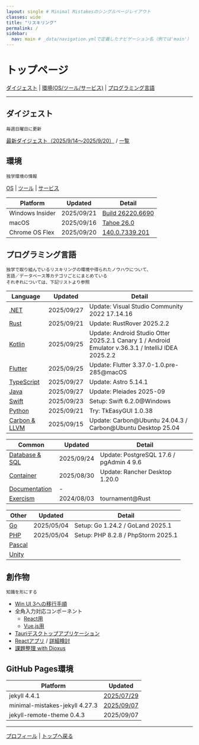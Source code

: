 ```yaml
---
layout: single # Minimal Mistakesのシングルページレイアウト
classes: wide
title: "リスキリング"
permalink: /
sidebar:
  nav: main # _data/navigation.ymlで定義したナビゲーション名（例では'main'）
---
```

# トップページ <a id="Top"></a>

[ダイジェスト](#Digest) | [環境(OS/ツール/サービス)](#Environment) | [プログラミング言語](#ProgrammingLanguage)

---
##  ダイジェスト <a id="Digest"></a>
```
毎週日曜日に更新
```
[最新ダイジェスト（2025/9/14～2025/9/20）](/digest/2025/September/2nd) / [一覧](/digest/list)

##  環境 <a id="Environment"></a>
```
独学環境の情報
```
[OS](/knowhow/Platform) | [ツール](/knowhow/Tools) | [サービス](/knowhow/Services)

Platform                        |Updated   |Detail
--------------------------------|----------|--------
Windows Insider                 |2025/09/21|[Build 26220.6690](https://aka.ms/DevLatest)
macOS                           |2025/09/16|[Tahoe 26.0](https://www.apple.com/jp/os/macos/)
Chrome OS Flex                  |2025/09/20|[140.0.7339.201](https://chromereleases.googleblog.com/search/label/ChromeOS%20Flex)

## プログラミング言語 <a id="ProgrammingLanguage"></a>
```
独学で取り組んでいるリスキリングの環境や得られたノウハウについて、
言語／データベース等カテゴリごとにまとめている
それぞれについては、下記リストより参照
```

Language                         |Updated   |Detail
---------------------------------|----------|--------
[.NET](/knowhow/NET)             |2025/09/27|Update: Visual Studio Community 2022 17.14.16
[Rust](/knowhow/Rust)            |2025/09/21|Update: RustRover 2025.2.2
[Kotlin](/knowhow/Kotlin)        |2025/09/25|Update: Android Studio Otter 2025.2.1 Canary 1 / Android Emulator v.36.3.1 / IntelliJ IDEA 2025.2.2
[Flutter](/knowhow/Flutter)      |2025/09/25|Update: Flutter 3.37.0-1.0.pre-285@macOS
[TypeScript](/knowhow/TypeScript)|2025/09/27|Update: Astro 5.14.1
[Java](/knowhow/Java)            |2025/09/27|Update: Pleiades 2025-09
[Swift](/knowhow/Swift)          |2025/09/23|Setup: Swift 6.2.0@Windows
[Python](/knowhow/Python)        |2025/09/21|Try: TkEasyGUI 1.0.38
[Carbon & LLVM](/knowhow/Carbon) |2025/09/15|Update: Carbon@Ubuntu 24.04.3 / Carbon@Ubuntu Desktop 25.04

Common                                 |Updated   |Detail
---------------------------------------|----------|--------
[Database & SQL](/knowhow/Database)    |2025/09/24|Update: PostgreSQL 17.6 / pgAdmin 4 9.6
[Container](/knowhow/Container)        |2025/08/30|Update: Rancher Desktop 1.20.0
[Documentation](/knowhow/Documentation)|-
[Exercism](/knowhow/Exercism)          |2024/08/03|tournament@Rust

Other                            |Updated   |Detail
---------------------------------|----------|--------
[Go](/knowhow/Go)                |2025/05/04|Setup: Go 1.24.2 / GoLand 2025.1
[PHP](/knowhow/Php)              |2025/05/04|Setup: PHP 8.2.8 / PhpStorm 2025.1
[Pascal](/knowhow/Pascal)        |          |
[Unity](/knowhow/Unity)          |          |

##  創作物
```
知識を形にする
```
- [Win UI 3への移行手順](/design/WinUI3App/migration_from_WPF)
- 全角入力対応コンポーネント
  - [React用](https://github.com/Tatsukiyoshi/YaFullWidthInputField/blob/main/README.md)
  - [Vue.js用](https://github.com/Tatsukiyoshi/YaFullWidthInputFieldForVue/blob/main/README.md)
- [Tauriデスクトップアプリケーション](/design/tauriApp/index)
- [Reactアプリ](/design/reactApp/index) / [詳細検討](/design/reactApp/detail)
- [課題整理 with Dioxus](/design/dioxusApp/system)

##  GitHub Pages環境

Platform                        |Updated
--------------------------------|----------
jekyll 4.4.1                    |[2025/07/29](https://jekyllrb.com/)
minimal-mistakes-jekyll 4.27.3  |[2025/09/07](https://mmistakes.github.io/minimal-mistakes/)
jekyll-remote-theme 0.4.3       |2025/09/07

---
[プロフィール](/sub/Profile) | [トップへ戻る](#Top)
